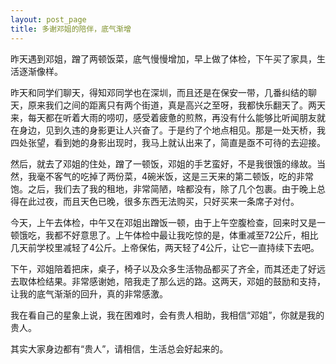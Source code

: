 ```yaml
---
layout: post_page
title: 多谢邓姐的陪伴，底气渐增
---
```


昨天遇到邓姐，蹭了两顿饭菜，底气慢慢增加，早上做了体检，下午买了家具，生活逐渐像样。

昨天和同学们聊天，得知邓同学也在深圳，而且还是在保安一带，几番纠结的聊天，原来我们之间的距离只有两个街道，真是高兴之至呀，我都快乐翻天了。两天来，每天都在听着大雨的唠叨，感受着疲惫的煎熬，再没有什么能够比听闻朋友就在身边，见到久违的身影更让人兴奋了。于是约了个地点相见。那是一处天桥，我四处张望，看到她的身影出现时，我马上就认出来了，简直是亟不可待的去迎接。

然后，就去了邓姐的住处，蹭了一顿饭，邓姐的手艺蛮好，不是我很饿的缘故。当然，我毫不客气的吃掉了两份菜，4碗米饭，这是三天来的第二顿饭，吃的非常饱。之后，我们去了我的租地，非常简陋，啥都没有，除了几个包裹。由于晚上总得在此过夜，而且天色已晚，很多东西无法购买，只好买来一条席子对付。

今天，上午去体检，中午又在邓姐出蹭饭一顿，由于上午空腹检查，回来时又是一顿饿吃，我都不好意思了。上午体检中最让我吃惊的是，体重减至72公斤，相比几天前学校里减轻了4公斤。上帝保佑，两天轻了4公斤，让它一直持续下去吧。

下午，邓姐陪着把床，桌子，椅子以及众多生活物品都买了齐全，而其还走了好远去取体检结果。非常感谢她，陪我走了那么远的路。这两天，邓姐的鼓励和支持，让我的底气渐渐的回升，真的非常感激。

我在看自己的星象上说，我在困难时，会有贵人相助，我相信“邓姐”，你就是我的贵人。

其实大家身边都有“贵人”，请相信，生活总会好起来的。